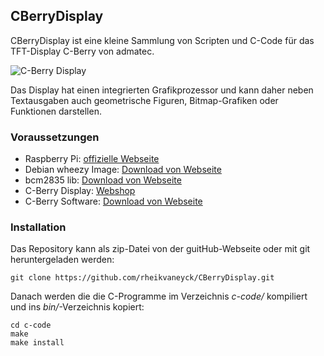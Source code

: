 ## CBerryDisplay

CBerryDisplay ist eine kleine Sammlung von Scripten und C-Code für das TFT-Display C-Berry von admatec. 

![C-Berry Display](http://admatec.de/sites/default/files/images/C_Berry.JPG)

Das Display hat einen integrierten Grafikprozessor und kann daher neben Textausgaben auch geometrische Figuren, Bitmap-Grafiken oder Funktionen darstellen.

### Voraussetzungen

* Raspberry Pi: [offizielle Webseite](http://www.raspberrypi.org/)
* Debian wheezy Image: [Download von Webseite](http://www.raspberrypi.org/downloads)
* bcm2835 lib: [Download von Webseite](http://www.airspayce.com/mikem/bcm2835/bcm2835-1.36.tar.gz)
* C-Berry Display: [Webshop](https://www.google.de/search?q=C-Berry&oq=C-Berry&ie=UTF-8#q=C-Berry+admatec&spell=1&tbm=shop)
* C-Berry Software: [Download von Webseite](http://admatec.de/sites/default/files/downloads/C-Berry.tar.gz)

### Installation

Das Repository kann als zip-Datei von der guitHub-Webseite oder mit git heruntergeladen werden:

`git clone https://github.com/rheikvaneyck/CBerryDisplay.git`

Danach werden die die C-Programme im Verzeichnis *c-code/* kompiliert und ins *bin/*-Verzeichnis kopiert:

```
cd c-code
make
make install 
```


